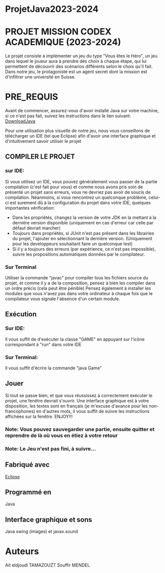 # ProjetJava2023-2024
# PROJET MISSION CODEX ACADEMIQUE (2023-2024)

Le projet consiste à implémenter un jeu du type "Vous êtes le Héro", un jeu dans lequel le joueur aura à prendre des choix à chaque étape, qui lui permettent de découvrir des scénarios différents selon le choix qu'il fait.
Dans notre jeu, le protagoniste est un agent secret dont la mission est d'infiltrer une université en Suisse.


# PRE_REQUIS

Avant de commencer, assurez-vous d'avoir installé Java sur votre machine, si ce n'est pas fait, suivez les instructions dans le lien suivant: 
[DownloadJava](https://www.java.com/fr/)

Pour une utilisation plus visuelle de notre jeu, nous vous conseillons de télécharger un IDE (tel que Eclipse) afin d'avoir une interface graphique et d'intuitivement savoir utiliser le projet

## COMPILER LE PROJET
### sur IDE:
Si vous utilisez un IDE, vous pouvez généralement vous passer de la partie compilation (c'est fait pour vous) et comme nous avons pris soin de présenté un projet sans erreurs, vous ne devriez pas avoir de soucis de compilation.
Néanmoins, si vous rencontrez un quelconque problème, celui-ci est surement dû à la configuration du projet dans votre IDE, quelques importantes vérification:
* Dans les propriétés, changez la version de votre JDK en la mettant à la dernière version disponible (uniquement en cas d'erreur car celle par défaut devrait marcher)
* Toujours dans propriétés, si JUnit n'est pas présent dans les librairies du projet, l'ajouter en sélectionnant la dernière version. (Uniquement pour les developpeurs souhaitant faire un quelconque test)
*  Si il y a toujours des erreurs (par expérience, ce n'est pas impossible), suivre les propositions automatiques données par le compilateur.
### Sur Terminal
Utiliser la commande "javac" pour compiler tous les fichiers source du projet, et comme il y a de la composition, pensez à bien les compiler dans un ordre précis (cela peut être pénible)
Pensez également à installer les modules que vous n'avez pas dans votre ordinateur à chaque fois que le compilateur vous signale l'absence d'un certain module.

## Exécution

### Sur IDE:
Il vous suffit de d'exécuter la classe "GAME" en appuyant sur l'icône correspondant à "run" dans votre IDE
### Sur Terminal:
Il vous suffit d'écrire la commande "java Game"

## Jouer

Si tout se passe bien, et que vous réussissez à correctement exécuter le projet, une fenêtre devrait s'ouvrir. Une interface graphique est à votre disposition, les textes sont en français (je m'excuse d'avance pour les non-francophones) en d'autres mots, il vous suffit de suivre les instructions affichées sur la fenêtre. ENJOY!!!
### Note: Vous pouvez sauvegarder une partie, ensuite quitter et reprendre de là où vous en étiez à votre retour
### Note: Le Jeu n'est pas fini, à suivre...

## Fabriqué avec 
[Eclipse](https://www.eclipse.org/downloads/packages/release/kepler/sr1/eclipse-ide-java-developers)
## Programmé en
Java 


## Interface graphique et sons

Java swing (images) et javax.sound


# Auteurs
Ait eldjoudi TAMAZOUZT
Souffir MENDEL

